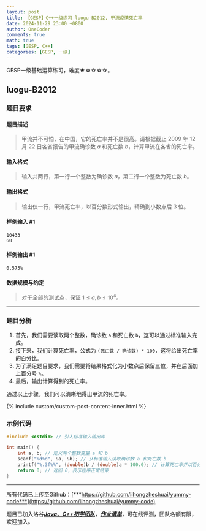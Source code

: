 ```yaml
---
layout: post
title: 【GESP】C++一级练习 luogu-B2012, 甲流疫情死亡率
date: 2024-11-29 23:00 +0800
author: OneCoder
comments: true
math: true
tags: [GESP, C++]
categories: [GESP, 一级]
---
```

GESP一级基础运算练习，难度★☆☆☆☆。

<!--more-->

## luogu-B2012

### 题目要求

#### 题目描述

>甲流并不可怕，在中国，它的死亡率并不是很高。请根据截止 $2009$ 年 $12$ 月 $22$ 日各省报告的甲流确诊数 $a$ 和死亡数 $b$，计算甲流在各省的死亡率。

#### 输入格式

>输入共两行，第一行一个整数为确诊数 $a$，第二行一个整数为死亡数 $b$。

#### 输出格式

>输出仅一行，甲流死亡率，以百分数形式输出，精确到小数点后 $3$ 位。

#### 样例输入 #1

```console
10433
60
```

#### 样例输出 #1

```console
0.575%
```

#### 数据规模与约定

>对于全部的测试点，保证 $1 \leq a, b \leq 10^4$。

---

### 题目分析

1. 首先，我们需要读取两个整数，确诊数 `a` 和死亡数 `b`，这可以通过标准输入完成。
2. 接下来，我们计算死亡率，公式为 `(死亡数 / 确诊数) * 100`，这将给出死亡率的百分比。
3. 为了满足题目要求，我们需要将结果格式化为小数点后保留三位，并在后面加上百分号 `%`。
4. 最后，输出计算得到的死亡率。

通过以上步骤，我们可以清晰地得出甲流的死亡率。

{% include custom/custom-post-content-inner.html %}

### 示例代码

```cpp
#include <cstdio> // 引入标准输入输出库

int main() {
    int a, b; // 定义两个整数变量 a 和 b
    scanf("%d%d", &a, &b); // 从标准输入读取确诊数 a 和死亡数 b
    printf("%.3f%%", (double)b / (double)a * 100.0); // 计算死亡率并以百分数形式输出，保留三位小数
    return 0; // 返回 0，表示程序正常结束
}
```

---

所有代码已上传至Github：[***https://github.com/lihongzheshuai/yummy-code***](https://github.com/lihongzheshuai/yummy-code)

题目已加入洛谷[***Java、C++初学团队***](https://www.luogu.com.cn/team/92228)，[***作业清单***](https://www.luogu.com.cn/team/92228#homework)，可在线评测，团队名额有限，欢迎加入。
